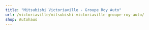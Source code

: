 ```yaml
---
title: "Mitsubishi Victoriaville - Groupe Roy Auto"
url: /victoriaville/mitsubishi-victoriaville-groupe-roy-auto/
shop: Autohaus
---
```

